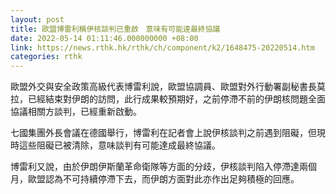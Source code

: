 ```yaml
---
layout: post
title: 歐盟博雷利稱伊核談判已重啟　意味有可能達最終協議
date: 2022-05-14 01:11:46.000000000 +08:00
link: https://news.rthk.hk/rthk/ch/component/k2/1648475-20220514.htm
categories: rthk
---
```


歐盟外交與安全政策高級代表博雷利說，歐盟協調員、歐盟對外行動署副秘書長莫拉，已經結束對伊朗的訪問，此行成果較預期好，之前停滯不前的伊朗核問題全面協議相關方談判，已經重新啟動。

七國集團外長會議在德國舉行，博雷利在記者會上說伊核談判之前遇到阻礙，但現時這些阻礙已被清除，意味談判有可能達成最終協議。

博雷利又說，由於伊朗伊斯蘭革命衛隊等方面的分歧，伊核談判陷入停滯達兩個月，歐盟認為不可持續停滯下去，而伊朗方面對此亦作出足夠積極的回應。
